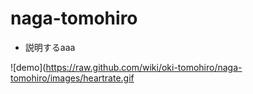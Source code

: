 # naga-tomohiro

- 説明するaaa

![demo](https://raw.github.com/wiki/oki-tomohiro/naga-tomohiro/images/heartrate.gif